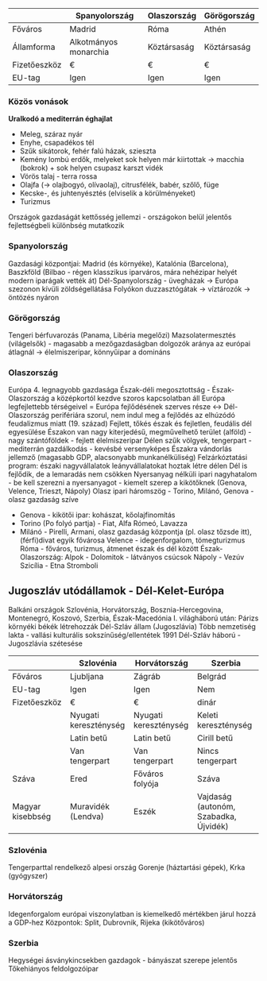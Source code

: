 | | Spanyolország | Olaszország | Görögország |
| - | - | - | - |
| Főváros | Madrid | Róma | Athén |
| Államforma | Alkotmányos monarchia | Köztársaság | Köztársaság |
| Fizetőeszköz | € |€|€|
| EU-tag | Igen | Igen | Igen |
### Közös vonások
**Uralkodó a mediterrán éghajlat** 
- Meleg, száraz nyár
- Enyhe, csapadékos tél
- Szűk sikátorok, fehér falú házak, szieszta
- Kemény lombú erdők, melyeket sok helyen már kiirtottak → macchia (bokrok) + sok helyen csupasz karszt vidék
- Vörös talaj - terra rossa
- Olajfa (→ olajbogyó, olívaolaj), citrusfélék, babér, szőlő, füge
- Kecske-, és juhtenyésztés (elviselik a körülményeket)
- Turizmus

Országok gazdaságát kettősség jellemzi - országokon belül jelentős fejlettségbeli különbség mutatkozik

### Spanyolország
Gazdasági központjai: Madrid (és környéke), Katalónia (Barcelona), Baszkföld (Bilbao - régen klasszikus iparváros, mára nehézipar helyét modern iparágak vették át)
Dél-Spanyolország - üvegházak → Európa szezonon kívüli zöldségellátása
Folyókon duzzasztógátak → víztározók → öntözés nyáron

### Görögország
Tengeri bérfuvarozás (Panama, Libéria megelőzi)
Mazsolatermesztés (világelsők) - magasabb a mezőgazdaságban dolgozók aránya az európai átlagnál → élelmiszeripar, könnyűipar a domináns

### Olaszország
Európa 4. legnagyobb gazdasága
Észak-déli megosztottság - Észak-Olaszország a középkortól kezdve szoros kapcsolatban áll Európa legfejlettebb térségeivel = Európa fejlődésének szerves része ↔ Dél-Olaszország perifériára szorul, nem indul meg a fejlődés az elhúzódó feudalizmus miatt (19. század)
Fejlett, tőkés észak és fejletlen, feudális dél egyesülése
Északon van nagy kiterjedésű, megművelhető terület (alföld) - nagy szántóföldek - fejlett élelmiszeripar
Délen szűk völgyek, tengerpart - mediterrán gazdálkodás - kevésbé versenyképes
Északra vándorlás jellemző (magasabb GDP, alacsonyabb munkanélküliség)
Felzárkóztatási program: északi nagyvállalatok leányvállalatokat hoztak létre délen
Dél is fejlődik, de a lemaradás nem csökken
Nyersanyag nélküli ipari nagyhatalom - be kell szerezni a nyersanyagot - kiemelt szerep a kikötőknek (Genova, Velence, Trieszt, Nápoly)
Olasz ipari háromszög - Torino, Milánó, Genova - olasz gazdaság szíve
- Genova - kikötői ipar: kohászat, kőolajfinomítás
- Torino (Po folyó partja) - Fiat, Alfa Rómeó, Lavazza
- Milánó - Pirelli, Armani, olasz gazdaság központja (pl. olasz tőzsde itt), (férfi)divat egyik fővárosa
Velence - idegenforgalom, tömegturizmus
Róma - főváros, turizmus, átmenet észak és dél között
Észak-Olaszország: Alpok - Dolomitok - látványos csúcsok
Nápoly - Vezúv
Szicília - Etna
Stromboli

## Jugoszláv utódállamok - Dél-Kelet-Európa
Balkáni országok
Szlovénia, Horvátország, Bosznia-Hercegovina, Montenegró, Koszovó, Szerbia, Észak-Macedónia
I. világháború után: Párizs környéki békék létrehozzák Dél-Szláv állam (Jugoszlávia)
Több nemzetiség lakta - vallási kulturális sokszínűség/ellentétek
1991 Dél-Szláv háború - Jugoszlávia szétesése

|  | Szlovénia | Horvátország | Szerbia |
| - | - | - | - |
| Főváros | Ljubljana | Zágráb | Belgrád |
| EU-tag | Igen | Igen | Nem |
| Fizetőeszköz | € | € | dinár |
| | Nyugati kereszténység | Nyugati kereszténység | Keleti kereszténység |
| | Latin betű | Latin betű | Cirill betű |
| | Van tengerpart | Van tengerpart | Nincs tengerpart |
| Száva | Ered | Főváros folyója | Száva |
| Magyar kisebbség | Muravidék (Lendva) | Eszék | Vajdaság (autonóm, Szabadka, Újvidék) |

### Szlovénia
Tengerparttal rendelkező alpesi ország
Gorenje (háztartási gépek), Krka (gyógyszer)

### Horvátország
Idegenforgalom európai viszonylatban is kiemelkedő mértékben járul hozzá a GDP-hez
Központok: Split, Dubrovnik, Rijeka (kikötőváros)

### Szerbia
Hegységei ásványkincsekben gazdagok - bányászat szerepe jelentős
Tőkehiányos feldolgozóipar

